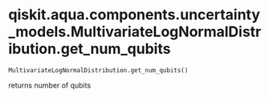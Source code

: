 # qiskit.aqua.components.uncertainty\_models.MultivariateLogNormalDistribution.get\_num\_qubits

`MultivariateLogNormalDistribution.get_num_qubits()`

returns number of qubits
